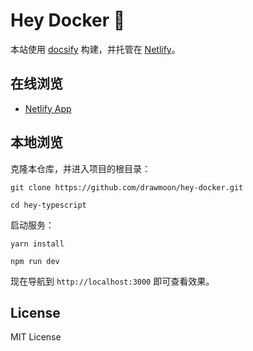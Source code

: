 # Hey Docker :wave:

本站使用 [docsify](https://github.com/docsifyjs/docsify/) 构建，并托管在 [Netlify](https://app.netlify.com/)。

## 在线浏览

- [Netlify App](https://heydocker.netlify.app/)

## 本地浏览

克隆本仓库，并进入项目的根目录：

```shell
git clone https://github.com/drawmoon/hey-docker.git

cd hey-typescript
```

启动服务：

```shell
yarn install

npm run dev
```

现在导航到 `http://localhost:3000` 即可查看效果。

## License

MIT License